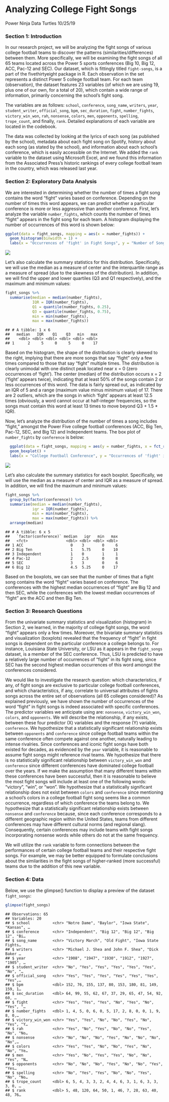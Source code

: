 Analyzing College Fight Songs
================
Power Ninja Data Turtles
10/25/19

### Section 1: Introduction

In our research project, we will be analyzing the fight songs of various
college football teams to discover the patterns
(similarities/differences) between them. More specifically, we will be
examining the fight songs of all 65 teams located across the Power 5
sports conferences (Big 10, Big 12, ACC, Pac-12 and SEC). Our dataset,
which is fittingly titled `fight-songs`, is a part of the
fivethirtyeight package in R. Each observation in the set represents a
distinct Power 5 college football team. For each team (observation), the
dataset features 23 variables (of which we are using 19, plus one of our
own, for a total of 20), which contain a wide range of information,
primarily concerning the school’s fight song.

The variables are as follows: `school`, `conference`, `song_name`,
`writers`, `year`, `student_writer`, `official_song`, `bpm`,
`sec_duration`, `fight`, `number_fights`, `victory_win_won`, `rah`,
`nonsense`, `colors`, `men`, `opponents`, `spelling`, `trope_count`, and
finally, `rank`. Detailed explanations of each variable are located in
the codebook.

The data was collected by looking at the lyrics of each song (as
published by the school), metadata about each fight song on Spotify,
history about each song (as stated by the school), and information about
each school’s conference, which is easily accessible on the Internet. We
added the `rank` variable to the dataset using Microsoft Excel, and we
found this information from the Associated Press’s historic rankings of
every college football team in the country, which was released last
year.

### Section 2: Exploratory Data Analysis

We are interested in determining whether the number of times a fight
song contains the word “fight” varies based on conference. Depending on
the number of times this word appears, we can predict whether a
particular conference is more or less aggressive than another
conference. First, let’s analyze the variable `number_fights`, which
counts the number of times “fight” appears in the fight song for each
team. A histogram displaying the number of occurrences of this word is
shown below:

``` r
ggplot(data = fight_songs, mapping = aes(x = number_fights)) + 
  geom_histogram(binwidth = 1) + 
  labs(x = "Occurrences of 'fight' in Fight Songs", y = "Number of Songs", title = "Number of Occurrences of 'fight'")
```

![](proposal_files/figure-gfm/histogram_number_fights-1.png)<!-- -->

Let’s also calculate the summary statistics for this distribution.
Specifically, we will use the median as a measure of center and the
interquartile range as a measure of spread (due to the skewness of the
distribution). In addition, we will find the upper and lower quartiles
(Q3 and Q1 respectively), and the maximum and minimum values:

``` r
fight_songs %>%
  summarise(median = median(number_fights), 
            IQR = IQR(number_fights), 
            Q1 = quantile(number_fights, 0.25), 
            Q3 = quantile(number_fights, 0.75), 
            min = min(number_fights), 
            max = max(number_fights))
```

    ## # A tibble: 1 x 6
    ##   median   IQR    Q1    Q3   min   max
    ##    <dbl> <dbl> <dbl> <dbl> <dbl> <dbl>
    ## 1      2     5     0     5     0    17

Based on the histogram, the shape of the distribution is clearly skewed
to the right, implying that there are more songs that say “fight” only a
few times compared to those that say “fight” multiple times. The
distribution is clearly unimodal with one distinct peak located near x =
0 (zero occurrences of ‘fight’). The center (median) of the distribution
occurs x = 2 (‘fight’ appears twice), indicating that at least 50% of
the songs contain 2 or less occurrences of this word. The data is fairly
spread out, as indicated by an IQR of 5 and a range (maximum value minus
minimum value) of 17. There are 2 outliers, which are the songs in which
‘fight’ appears at least 12.5 times (obviously, a word cannot occur at
half-integer frequencies, so the songs must contain this word at least
13 times to move beyond Q3 + 1.5 \* IQR).

Now, let’s analyze the distribution of the number of times a song
includes “fight,” amongst the Power Five college football conferences
(ACC, Big Ten, Pac-12, SEC, and Big 12) and Independent teams. The box
plot of `number_fights` by `conference` is
below:

``` r
  ggplot(data = fight_songs, mapping = aes(y = number_fights, x = fct_reorder(factor(conference), number_fights))) +
  geom_boxplot() +
  labs(x = "College Football Conference", y = "Occurrences of 'fight' in Fight Songs", title = "Distribution of Occurrences of 'fight' in Fight Songs by College Conferences")
```

![](proposal_files/figure-gfm/box_plot_fights_by_conference-1.png)<!-- -->

Let’s also calculate the summary statistics for each boxplot.
Specifically, we will use the median as a measure of center and IQR as a
measure of spread. In addition, we will find the maximum and minimum
values:

``` r
fight_songs %>%
  group_by(factor(conference)) %>%
  summarise(median = median(number_fights), 
            iqr = IQR(number_fights), 
            min = min(number_fights), 
            max = max(number_fights)) %>%
  arrange(median)
```

    ## # A tibble: 6 x 5
    ##   `factor(conference)` median   iqr   min   max
    ##   <fct>                 <dbl> <dbl> <dbl> <dbl>
    ## 1 ACC                     0    3        0     6
    ## 2 Big Ten                 1    5.75     0    10
    ## 3 Independent             1    0        1     1
    ## 4 Pac-12                  2    2.5      0     8
    ## 5 SEC                     3    3        0     6
    ## 6 Big 12                  4.5  5.25     0    17

Based on the boxplots, we can see that the number of times that a fight
song contains the word “fight” varies based on conference. The
conferences with the highest median occurrences of “fight” are Big 12
and then SEC, while the conferences with the lowest median occurrences
of “fight” are the ACC and then Big Ten.

### Section 3: Research Questions

From the univariate summary statistics and visualization (histogram) in
Section 2, we learned, in the majority of college fight songs, the word
“fight” appears only a few times. Moreover, the bivariate summary
statistics and visualization (boxplots) revealed that the frequency of
“fight” in fight songs is dependent on the particular conference a
college belongs to. For instance, Louisiana State University, or LSU as
it appears in the `fight_songs` dataset, is a member of the SEC
conference. Thus, LSU is predicted to have a relatively large number of
occurrences of “fight” in its fight song, since SEC has the second
highest median occurrences of this word amongst the conferences
considered.

We would like to investigate the research question: which
characteristics, if any, of fight songs are exclusive to particular
college football conferences, and which characteristics, if any,
correlate to universal attributes of fights songs across the entire set
of observations (all 65 colleges considered)? As explained previously,
we have shown the number of occurrences of the word “fight” in fight
songs is indeed associated with specific conferences. The predictor
variables we anticipate using are: `nonsense`, `victory_win_won`,
`colors`, and `opponents`. We will describe the relationship, if any
exists, between these four predictor (X) variables and the response (Y)
variable, `conference`. We hypothesize that a statistically significant
relationship exists between `opponents` and `conference` since college
football teams within the same conference often compete against one
another, naturally leading to intense rivalries. Since conferences and
iconic fight songs have both existed for decades, as evidenced by the
`year` variable, it is reasonable to assume fight songs might reference
rival teams. We hypothesize that there is no statistically significant
relationship between `victory_win_won` and `conference` since different
conferences have dominated college football over the years. If we make
the assumption that many different teams within these conferences have
been successful, then it is reasonable to believe the most fight songs
will include at least one of the following words: “victory”, “win”, or
“won”. We hypothesize that a statistically significant relationship
does not exist between `colors` and `conference` since mentioning a
school’s colors in a college football fight song seems like a common
occurrence, regardless of which conference the teams belong to. We
hypothesize that a statistically significant relationship exists between
`nonsense` and `conference` because, since each conference corresponds
to a different geographic region within the United States, teams from
different conferences may have different cultural norms (and regional
slang). Consequently, certain conferences may include teams with fight
songs incorporating nonsense words while others do not at the same
frequency.

We will utilize the `rank` variable to form connections between the
performances of certain college football teams and their respective
fight songs. For example, we may be better equipped to formulate
conclusions about the similarities in the fight songs of higher-ranked
(more successful) teams due to the addition of this new variable.

### Section 4: Data

Below, we use the glimpse() function to display a preview of the dataset
`fight_songs`:

``` r
glimpse(fight_songs)
```

    ## Observations: 65
    ## Variables: 20
    ## $ school          <chr> "Notre Dame", "Baylor", "Iowa State", "Kansas", …
    ## $ conference      <chr> "Independent", "Big 12", "Big 12", "Big 12", "Bi…
    ## $ song_name       <chr> "Victory March", "Old Fight", "Iowa State Fights…
    ## $ writers         <chr> "Michael J. Shea and John F. Shea", "Dick Baker …
    ## $ year            <chr> "1908", "1947", "1930", "1912", "1927", "1905", …
    ## $ student_writer  <chr> "No", "Yes", "Yes", "Yes", "Yes", "Yes", "No", "…
    ## $ official_song   <chr> "Yes", "Yes", "Yes", "Yes", "Yes", "Yes", "Yes",…
    ## $ bpm             <dbl> 152, 76, 155, 137, 80, 153, 180, 81, 149, 159, 1…
    ## $ sec_duration    <dbl> 64, 99, 55, 62, 67, 37, 29, 65, 47, 54, 92, 60, …
    ## $ fight           <chr> "Yes", "Yes", "Yes", "No", "Yes", "No", "Yes", "…
    ## $ number_fights   <dbl> 1, 4, 5, 0, 6, 0, 5, 17, 2, 8, 0, 0, 1, 9, 8, 0,…
    ## $ victory_win_won <chr> "Yes", "Yes", "No", "No", "Yes", "No", "Yes", "Y…
    ## $ rah             <chr> "Yes", "No", "Yes", "No", "No", "Yes", "No", "No…
    ## $ nonsense        <chr> "No", "No", "No", "Yes", "No", "No", "No", "No",…
    ## $ colors          <chr> "Yes", "Yes", "No", "No", "Yes", "No", "No", "Ye…
    ## $ men             <chr> "Yes", "No", "Yes", "Yes", "No", "No", "Yes", "N…
    ## $ opponents       <chr> "No", "No", "No", "Yes", "No", "No", "Yes", "Yes…
    ## $ spelling        <chr> "No", "Yes", "Yes", "No", "No", "Yes", "No", "No…
    ## $ trope_count     <dbl> 6, 5, 4, 3, 3, 2, 4, 4, 6, 3, 1, 6, 3, 3, 3, 0, …
    ## $ rank            <dbl> 5, 48, 120, 64, 50, 1, 46, 7, 28, 63, 40, 48, 76…
